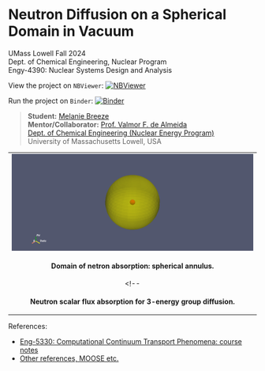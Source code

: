 # Neutron Diffusion on a Spherical Domain in Vacuum

UMass Lowell Fall 2024 <br>
Dept. of Chemical Engineering, Nuclear Program <br>
Engy-4390: Nuclear Systems Design and Analysis

View the project on `NBViewer`: [![NBViewer](https://raw.githubusercontent.com/jupyter/design/master/logos/Badges/nbviewer_badge.svg)](https://nbviewer.jupyter.org/github/dpploy/engy-4390/blob/main/projects/2024/neutron-ball)

Run the project on `Binder`: [![Binder](https://mybinder.org/badge_logo.svg)](https://mybinder.org/v2/gh/dpploy/engy-4390/HEAD?filepath=projects%2F2024%2Fneutron-ball)

  >**Student:** [Melanie Breeze](https://github.com/harvest-breeze) <br>
  >**Mentor/Collaborator:** [Prof. Valmor F. de Almeida](https://github.com/dealmeidavf) <br>
  >[Dept. of Chemical Engineering (Nuclear Energy Program)](https://www.uml.edu/Engineering/Chemical/faculty/de-Almeida-Valmor.aspx) <br>
  >University of Massachusetts Lowell, USA <br>

|  |
|:---:|
| <img width="800" src="pics/domain.png" title="Domain"> |
| <p style="text-align:center;"><b>Domain of netron absorption: spherical annulus.</b></p> |
<!-- | <img width="380" src="pics/readme-result.png" title="Result"> |
| <p style="text-align:center;"><b>Neutron scalar flux absorption for 3-energy group diffusion.</b></p> | -->


References:

 + [Eng-5330: Computational Continuum Transport Phenomena: course notes](https://github.com/dpploy/engy-5330)
 + [Other references, MOOSE etc.](https://github.com/dpploy/engy-5330)


